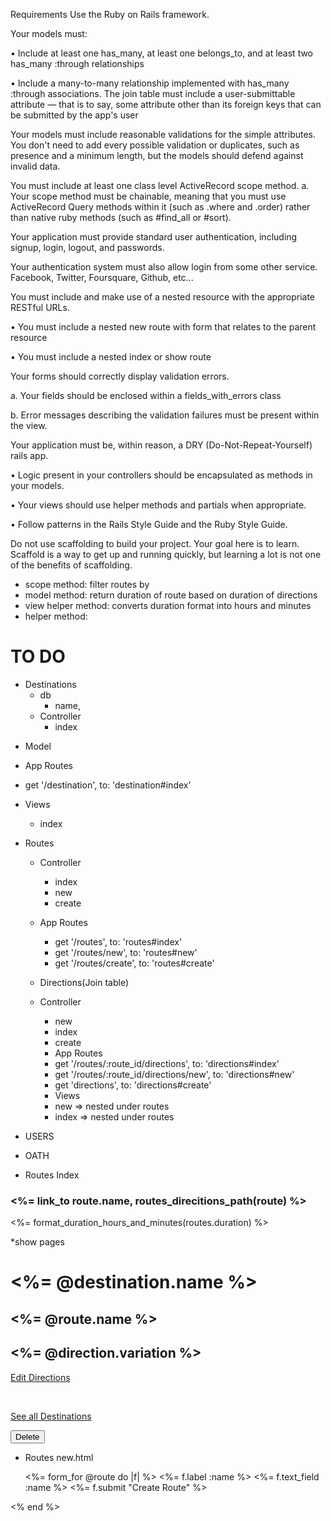 Requirements
Use the Ruby on Rails framework.

Your models must:

• Include at least one has_many, at least one belongs_to, and at least two has_many :through relationships

• Include a many-to-many relationship implemented with has_many :through associations. The join table must include a user-submittable attribute — that is to say, some attribute other than its foreign keys that can be submitted by the app's user

Your models must include reasonable validations for the simple attributes. You don't need to add every possible validation or duplicates, such as presence and a minimum length, but the models should defend against invalid data.

You must include at least one class level ActiveRecord scope method. a. Your scope method must be chainable, meaning that you must use ActiveRecord Query methods within it (such as .where and .order) rather than native ruby methods (such as #find_all or #sort).

Your application must provide standard user authentication, including signup, login, logout, and passwords.

Your authentication system must also allow login from some other service. Facebook, Twitter, Foursquare, Github, etc...

You must include and make use of a nested resource with the appropriate RESTful URLs.

• You must include a nested new route with form that relates to the parent resource

• You must include a nested index or show route

Your forms should correctly display validation errors.

a. Your fields should be enclosed within a fields_with_errors class

b. Error messages describing the validation failures must be present within the view.

Your application must be, within reason, a DRY (Do-Not-Repeat-Yourself) rails app.

• Logic present in your controllers should be encapsulated as methods in your models.

• Your views should use helper methods and partials when appropriate.

• Follow patterns in the Rails Style Guide and the Ruby Style Guide.

Do not use scaffolding to build your project. Your goal here is to learn. Scaffold is a way to get up and running quickly, but learning a lot is not one of the benefits of scaffolding.




* scope method: filter routes by  
* model method: return duration of route based on duration of directions 
* view helper method: converts duration format into hours and minutes 
* helper method: 



# TO DO 
* Destinations 
  - db 
    - name, 
  - Controller 
    - index 
 - Model 

 - App Routes 
  - get '/destination', to: 'destination#index'

* Views 
  - index    

* Routes 
  - Controller 
    - index 
    - new 
    - create
  - App Routes  
    - get '/routes', to: 'routes#index'
    - get '/routes/new', to: 'routes#new'
    - get '/routes/create', to: 'routes#create'
    
  - Directions(Join table) 
   
   - Controller 
     * new 
     * index 
     * create

     - App Routes 
      * get '/routes/:route_id/directions', to: 'directions#index'
      * get '/routes/:route_id/directions/new', to: 'directions#new'
      * get 'directions', to: 'directions#create'

     - Views 
      * new => nested under routes 
      * index => nested under routes 

* USERS

* OATH



* Routes Index 
 <h3><%= link_to route.name, routes_direcitions_path(route) %></h3>
 <%= format_duration_hours_and_minutes(routes.duration) %>


*show pages
 <h1><%= @destination.name %> </h1>
<h2><%= @route.name %> </h2>
<h2><%= @direction.variation %> </h2>

<a href="/direction/<%=@directions.id%>/edit">Edit Directions</a>
 
 <br>
 
<a href="/destinations">See all Destinations </a>


<form action="/destinations/<%=@desination.id%>/delete" method="post">
 <input id="hidden" type="hidden" name="_method" value="delete">
 <button>Delete</button>

 * Routes new.html

   <%= form_for @route do |f| %>
    <%= f.label :name %>
    <%= f.text_field :name %>
    <%= f.submit "Create Route" %>


<% end %>